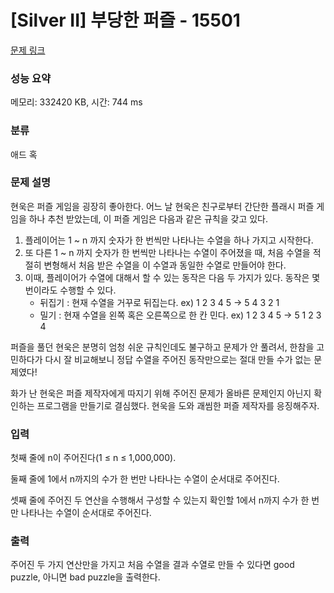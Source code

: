 # [Silver II] 부당한 퍼즐 - 15501 

[문제 링크](https://www.acmicpc.net/problem/15501) 

### 성능 요약

메모리: 332420 KB, 시간: 744 ms

### 분류

애드 혹

### 문제 설명

<p>현욱은 퍼즐 게임을 굉장히 좋아한다. 어느 날 현욱은 친구로부터 간단한 플래시 퍼즐 게임을 하나 추천 받았는데, 이 퍼즐 게임은 다음과 같은 규칙을 갖고 있다.</p>

<ol>
	<li>플레이어는 1 ~ n 까지 숫자가 한 번씩만 나타나는 수열을 하나 가지고 시작한다.</li>
	<li>또 다른 1 ~ n 까지 숫자가 한 번씩만 나타나는 수열이 주어졌을 때, 처음 수열을 적절히 변형해서 처음 받은 수열을 이 수열과 동일한 수열로 만들어야 한다.</li>
	<li>이때, 플레이어가 수열에 대해서 할 수 있는 동작은 다음 두 가지가 있다. 동작은 몇 번이라도 수행할 수 있다.
	<ul>
		<li>뒤집기 : 현재 수열을 거꾸로 뒤집는다. ex) 1 2 3 4 5 -> 5 4 3 2 1</li>
		<li>밀기 : 현재 수열을 왼쪽 혹은 오른쪽으로 한 칸 민다. ex) 1 2 3 4 5 -> 5 1 2 3 4</li>
	</ul>
	</li>
</ol>

<p>퍼즐을 풀던 현욱은 분명히 엄청 쉬운 규칙인데도 불구하고 문제가 안 풀려서, 한참을 고민하다가 다시 잘 비교해보니 정답 수열을 주어진 동작만으로는 절대 만들 수가 없는 문제였다!</p>

<p>화가 난 현욱은 퍼즐 제작자에게 따지기 위해 주어진 문제가 올바른 문제인지 아닌지 확인하는 프로그램을 만들기로 결심했다. 현욱을 도와 괘씸한 퍼즐 제작자를 응징해주자.</p>

### 입력 

 <p>첫째 줄에 n이 주어진다(1 ≤ n ≤ 1,000,000).</p>

<p>둘째 줄에 1에서 n까지의 수가 한 번만 나타나는 수열이 순서대로 주어진다.</p>

<p>셋째 줄에 주어진 두 연산을 수행해서 구성할 수 있는지 확인할 1에서 n까지 수가 한 번만 나타나는 수열이 순서대로 주어진다.</p>

### 출력 

 <p>주어진 두 가지 연산만을 가지고 처음 수열을 결과 수열로 만들 수 있다면 good puzzle, 아니면 bad puzzle을 출력한다.</p>

